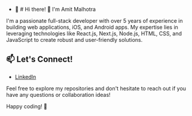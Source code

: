 - 👋 # Hi there! 👋 I'm Amit Malhotra
  
I'm a passionate full-stack developer with over 5 years of experience in building web applications, iOS, and Android apps. My expertise lies in leveraging technologies like React.js, Next.js, Node.js, HTML, CSS, and JavaScript to create robust and user-friendly solutions.

## 📫 Let's Connect!

- [LinkedIn](https://www.linkedin.com/in/amitip81)


Feel free to explore my repositories and don't hesitate to reach out if you have any questions or collaboration ideas!

Happy coding! 🚀
